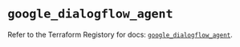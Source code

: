 # `google_dialogflow_agent`

Refer to the Terraform Registory for docs: [`google_dialogflow_agent`](https://registry.terraform.io/providers/hashicorp/google-beta/5.21.0/docs/resources/google_dialogflow_agent).
